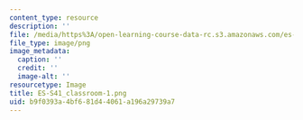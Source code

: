 ```yaml
---
content_type: resource
description: ''
file: /media/https%3A/open-learning-course-data-rc.s3.amazonaws.com/es-s41-speak-italian-with-your-mouth-full-spring-2012/b9f0393a4bf681d44061a196a29739a7_ES-S41_classroom-1.png
file_type: image/png
image_metadata:
  caption: ''
  credit: ''
  image-alt: ''
resourcetype: Image
title: ES-S41_classroom-1.png
uid: b9f0393a-4bf6-81d4-4061-a196a29739a7
---
```

